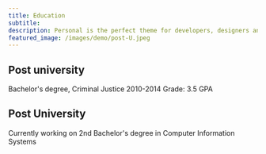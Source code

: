 ```yaml
---
title: Education
subtitle: 
description: Personal is the perfect theme for developers, designers and other creatives.
featured_image: /images/demo/post-U.jpeg
---
```


## Post university

Bachelor's degree, Criminal Justice
2010-2014
Grade: 3.5 GPA

## Post University

Currently working on 2nd Bachelor's degree in Computer Information Systems 
